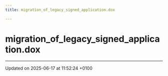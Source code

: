 ```yaml
---
title: migration_of_legacy_signed_application.dox

---
```


# migration_of_legacy_signed_application.dox








-------------------------------

Updated on 2025-06-17 at 11:52:24 +0100
